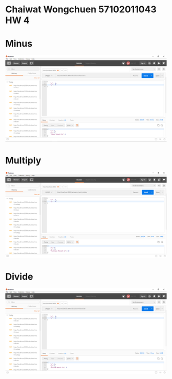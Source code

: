 # Chaiwat Wongchuen 57102011043 HW 4

# Minus
<img src="57102011043_MINUS_2.PNG"/>

# Multiply
<img src="57102011043_MULTIPLY_3.PNG"/>

# Divide
<img src="57102011043_DIVIDE_4.PNG"/>